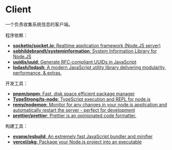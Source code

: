# Client

一个负责收集系统信息的客户端。

程序依赖：

- [**socketio/socket.io**: Realtime application framework (Node.JS server)](https://github.com/socketio/socket.io)
- [**sebhildebrandt/systeminformation**: System Information Library for Node.JS](https://github.com/sebhildebrandt/systeminformation)
- [**uuidjs/uuid**: Generate RFC-compliant UUIDs in JavaScript](https://github.com/uuidjs/uuid)
- [**lodash/lodash**: A modern JavaScript utility library delivering modularity, performance, & extras.](https://github.com/lodash/lodash)

开发工具：

- [**pnpm/pnpm**: Fast, disk space efficient package manager](https://github.com/pnpm/pnpm)
- [**TypeStrong/ts-node**: TypeScript execution and REPL for node.js](https://github.com/TypeStrong/ts-node)
- [**remy/nodemon**: Monitor for any changes in your node.js application and automatically restart the server - perfect for development](https://github.com/remy/nodemon)
- [**prettier/prettier**: Prettier is an opinionated code formatter.](https://github.com/prettier/prettier)

构建工具：

- [**evanw/esbuild**: An extremely fast JavaScript bundler and minifier](https://github.com/evanw/esbuild)
- [**vercel/pkg**: Package your Node.js project into an executable](https://github.com/vercel/pkg)